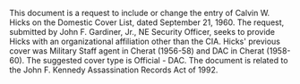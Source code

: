 This document is a request to include or change the entry of Calvin W. Hicks on the Domestic Cover List, dated September 21, 1960. The request, submitted by John F. Gardiner, Jr., NE Security Officer, seeks to provide Hicks with an organizational affiliation other than the CIA. Hicks' previous cover was Military Staff agent in Cherat (1956-58) and DAC in Cherat (1958-60). The suggested cover type is Official - DAC. The document is related to the John F. Kennedy Assassination Records Act of 1992.
